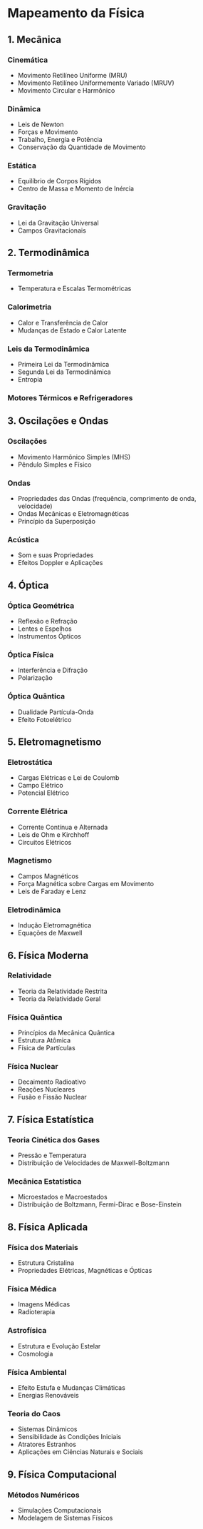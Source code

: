 # Mapeamento da Física

## 1. Mecânica
### Cinemática
- Movimento Retilíneo Uniforme (MRU)
- Movimento Retilíneo Uniformemente Variado (MRUV)
- Movimento Circular e Harmônico

### Dinâmica
- Leis de Newton
- Forças e Movimento
- Trabalho, Energia e Potência
- Conservação da Quantidade de Movimento

### Estática
- Equilíbrio de Corpos Rígidos
- Centro de Massa e Momento de Inércia

### Gravitação
- Lei da Gravitação Universal
- Campos Gravitacionais

## 2. Termodinâmica
### Termometria
- Temperatura e Escalas Termométricas

### Calorimetria
- Calor e Transferência de Calor
- Mudanças de Estado e Calor Latente

### Leis da Termodinâmica
- Primeira Lei da Termodinâmica
- Segunda Lei da Termodinâmica
- Entropia

### Motores Térmicos e Refrigeradores

## 3. Oscilações e Ondas
### Oscilações
- Movimento Harmônico Simples (MHS)
- Pêndulo Simples e Físico

### Ondas
- Propriedades das Ondas (frequência, comprimento de onda, velocidade)
- Ondas Mecânicas e Eletromagnéticas
- Princípio da Superposição

### Acústica
- Som e suas Propriedades
- Efeitos Doppler e Aplicações

## 4. Óptica
### Óptica Geométrica
- Reflexão e Refração
- Lentes e Espelhos
- Instrumentos Ópticos

### Óptica Física
- Interferência e Difração
- Polarização

### Óptica Quântica
- Dualidade Partícula-Onda
- Efeito Fotoelétrico

## 5. Eletromagnetismo
### Eletrostática
- Cargas Elétricas e Lei de Coulomb
- Campo Elétrico
- Potencial Elétrico

### Corrente Elétrica
- Corrente Contínua e Alternada
- Leis de Ohm e Kirchhoff
- Circuitos Elétricos

### Magnetismo
- Campos Magnéticos
- Força Magnética sobre Cargas em Movimento
- Leis de Faraday e Lenz

### Eletrodinâmica
- Indução Eletromagnética
- Equações de Maxwell

## 6. Física Moderna
### Relatividade
- Teoria da Relatividade Restrita
- Teoria da Relatividade Geral

### Física Quântica
- Princípios da Mecânica Quântica
- Estrutura Atômica
- Física de Partículas

### Física Nuclear
- Decaimento Radioativo
- Reações Nucleares
- Fusão e Fissão Nuclear

## 7. Física Estatística
### Teoria Cinética dos Gases
- Pressão e Temperatura
- Distribuição de Velocidades de Maxwell-Boltzmann

### Mecânica Estatística
- Microestados e Macroestados
- Distribuição de Boltzmann, Fermi-Dirac e Bose-Einstein

## 8. Física Aplicada
### Física dos Materiais
- Estrutura Cristalina
- Propriedades Elétricas, Magnéticas e Ópticas

### Física Médica
- Imagens Médicas
- Radioterapia

### Astrofísica
- Estrutura e Evolução Estelar
- Cosmologia

### Física Ambiental
- Efeito Estufa e Mudanças Climáticas
- Energias Renováveis

### Teoria do Caos
- Sistemas Dinâmicos
- Sensibilidade às Condições Iniciais
- Atratores Estranhos
- Aplicações em Ciências Naturais e Sociais

## 9. Física Computacional
### Métodos Numéricos
- Simulações Computacionais
- Modelagem de Sistemas Físicos
